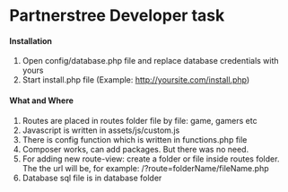 # Partnerstree Developer task

#### Installation
1. Open config/database.php file and replace database credentials with yours
2. Start install.php file (Example: http://yoursite.com/install.php)

#### What and Where
1. Routes are placed in routes folder file by file: game, gamers etc
2. Javascript is written in assets/js/custom.js
3. There is config function which is written in functions.php file
4. Composer works, can add packages. But there was no need.
5. For adding new route-view: create a folder or file inside routes folder. 
The the url will be, for example: /?route=folderName/fileName.php
6. Database sql file is in database folder